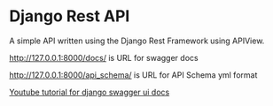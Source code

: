 # Django Rest API

A simple API written using the Django Rest Framework using APIView.

http://127.0.0.1:8000/docs/ is URL for swagger docs


http://127.0.0.1:8000/api_schema/ is URL for API Schema yml format

[Youtube tutorial for django swagger ui docs](https://www.youtube.com/watch?v=JC6gHKeegk4)